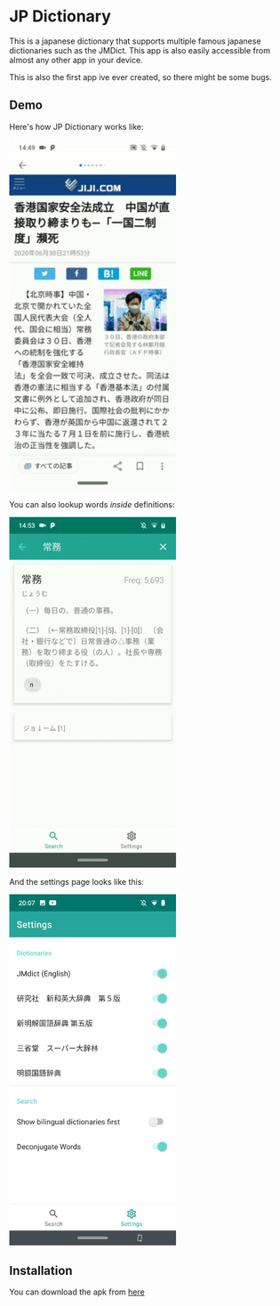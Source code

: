 # JP Dictionary

This is a japanese dictionary that supports multiple famous japanese dictionaries such as the JMDict. This app is also easily accessible from almost any other app in your device.

This is also the first app ive ever created, so there might be some bugs.

## Demo

Here's how JP Dictionary works like:

<img src="screenshots/demo.gif" width="300">

You can also lookup words _inside_ definitions:

<img src="screenshots/demo2.gif" width="300">

And the settings page looks like this:

<img src="screeshots/../screenshots/settings.png" width="300">

## Installation

You can download the apk from [here](https://drive.google.com/file/d/1n0qsQ3cj54xfKKUWTrBQZdqOEtgfeVij/view?usp=sharing)

